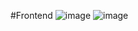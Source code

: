 #Frontend
![image](https://github.com/user-attachments/assets/effa1912-1f75-470c-bc82-6794190be988)
![image](https://github.com/user-attachments/assets/f1ebd282-193e-4fa7-a387-76f49fea16e1)

